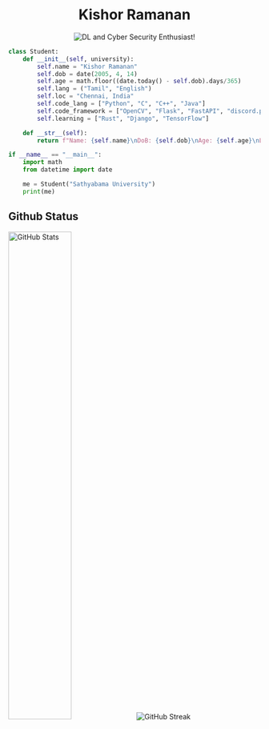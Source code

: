 <h1 align="center">Kishor Ramanan</h1>
<p align="center">
  <img src="https://readme-typing-svg.demolab.com/?color=1F60ED&center=true&vCenter=true&lines=Sathyabama+University+Student;ML+Developer;DL+and+Cyber+Security+Enthusiast" alt="DL and Cyber Security Enthusiast!" />
</p>

```python
class Student:
    def __init__(self, university):
        self.name = "Kishor Ramanan"
        self.dob = date(2005, 4, 14)
        self.age = math.floor((date.today() - self.dob).days/365)
        self.lang = ("Tamil", "English")
        self.loc = "Chennai, India"
        self.code_lang = ["Python", "C", "C++", "Java"]
        self.code_framework = ["OpenCV", "Flask", "FastAPI", "discord.py"]
        self.learning = ["Rust", "Django", "TensorFlow"]

    def __str__(self):
        return f"Name: {self.name}\nDoB: {self.dob}\nAge: {self.age}\nLanguage: {', '.join(self.lang)}\nLocation: {self.loc}\nProgramming: {', '.join(self.code_lang)}\nFrameworks: {', '.join(self.code_framework)}\nLearning: {', '.join(self.learning)}"

if __name__ == "__main__":
    import math
    from datetime import date

    me = Student("Sathyabama University")
    print(me)
```
## Github Status
<img width="50%" src="https://github-readme-stats.vercel.app/api?username=kishor1445&theme=radical&hide_border=true&title_color=03f8fc&text_color=ffff00" alt="GitHub Stats" />
<img src="https://github-readme-streak-stats.herokuapp.com?user=kishor1445&theme=radical&hide_border=true&date_format=M%20j%5B%2C%20Y%5D&ring=03F8FC&sideLabels=03F8FC&currStreakLabel=03F8FC&sideNums=FFFF00&dates=03F8FC&stroke=03F8FC&fire=FFFF00&currStreakNum=FFFF00" alt="GitHub Streak" />
